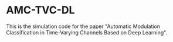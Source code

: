 # AMC-TVC-DL
This is the simulation code for the paper "Automatic Modulation Classification in Time-Varying Channels Based on Deep Learning". 




